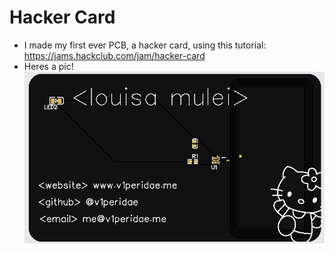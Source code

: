# Hacker Card
- I made my first ever PCB, a hacker card, using this tutorial: https://jams.hackclub.com/jam/hacker-card
- Heres a pic!
  ![Card Pic](hackercard.png)
